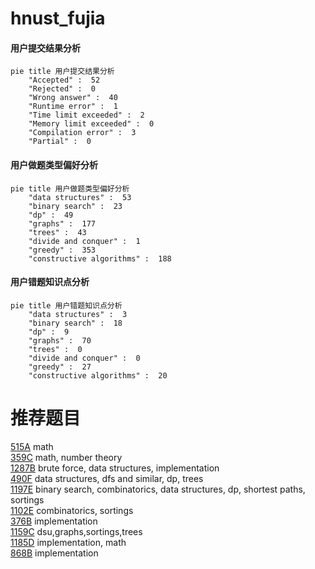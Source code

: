 # hnust_fujia

<!-- tabs:start -->



#### **用户提交结果分析**

```mermaid
pie title 用户提交结果分析
    "Accepted" :  52
    "Rejected" :  0
    "Wrong answer" :  40
    "Runtime error" :  1
    "Time limit exceeded" :  2
    "Memory limit exceeded" :  0
    "Compilation error" :  3
    "Partial" :  0
```

#### **用户做题类型偏好分析**

```mermaid
pie title 用户做题类型偏好分析
    "data structures" :  53
    "binary search" :  23
    "dp" :  49
    "graphs" :  177
    "trees" :  43
    "divide and conquer" :  1
    "greedy" :  353
    "constructive algorithms" :  188
```
#### **用户错题知识点分析**

```mermaid
pie title 用户错题知识点分析
    "data structures" :  3
    "binary search" :  18
    "dp" :  9
    "graphs" :  70
    "trees" :  0
    "divide and conquer" :  0
    "greedy" :  27
    "constructive algorithms" :  20
```



<!-- tabs:end -->
# 推荐题目
[515A](https://codeforces.com/contest/515/problem/A)		math		  
[359C](https://codeforces.com/contest/359/problem/C)		math,
                        number theory		  
[1287B](https://codeforces.com/contest/1287/problem/B)		brute force,
                        data structures,
                        implementation		  
[490F](https://codeforces.com/contest/490/problem/F)		data structures,
                        dfs and similar,
                        dp,
                        trees		  
[1197E](https://codeforces.com/contest/1197/problem/E)		binary search,
                        combinatorics,
                        data structures,
                        dp,
                        shortest paths,
                        sortings		  
[1102E](https://codeforces.com/contest/1102/problem/E)		combinatorics,
                        sortings		  
[376B](https://codeforces.com/contest/376/problem/B)		implementation		  
[1159C](https://codeforces.com/contest/1159/problem/C)		dsu,graphs,sortings,trees		  
[1185D](https://codeforces.com/contest/1185/problem/D)		implementation,
                        math		  
[868B](https://codeforces.com/contest/868/problem/B)		implementation		  
